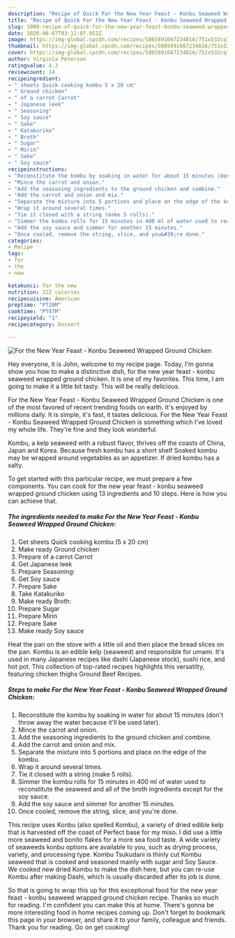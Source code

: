 ```yaml
---
description: "Recipe of Quick For the New Year Feast - Konbu Seaweed Wrapped Ground Chicken"
title: "Recipe of Quick For the New Year Feast - Konbu Seaweed Wrapped Ground Chicken"
slug: 1090-recipe-of-quick-for-the-new-year-feast-konbu-seaweed-wrapped-ground-chicken
date: 2020-06-07T03:11:07.051Z
image: https://img-global.cpcdn.com/recipes/5865691667234816/751x532cq70/for-the-new-year-feast-konbu-seaweed-wrapped-ground-chicken-recipe-main-photo.jpg
thumbnail: https://img-global.cpcdn.com/recipes/5865691667234816/751x532cq70/for-the-new-year-feast-konbu-seaweed-wrapped-ground-chicken-recipe-main-photo.jpg
cover: https://img-global.cpcdn.com/recipes/5865691667234816/751x532cq70/for-the-new-year-feast-konbu-seaweed-wrapped-ground-chicken-recipe-main-photo.jpg
author: Virginia Peterson
ratingvalue: 4.3
reviewcount: 14
recipeingredient:
- " sheets Quick cooking kombu 5 x 20 cm"
- " Ground chicken"
- " of a carrot Carrot"
- " Japanese leek"
- " Seasoning"
- " Soy sauce"
- " Sake"
- " Katakuriko"
- " Broth"
- " Sugar"
- " Mirin"
- " Sake"
- " Soy sauce"
recipeinstructions:
- "Reconstitute the kombu by soaking in water for about 15 minutes (don&#39;t throw away the water because it&#39;ll be used later)."
- "Mince the carrot and onion."
- "Add the seasoning ingredients to the ground chicken and combine."
- "Add the carrot and onion and mix."
- "Separate the mixture into 5 portions and place on the edge of the kombu."
- "Wrap it around several times."
- "Tie it closed with a string (make 5 rolls)."
- "Simmer the kombu rolls for 15 minutes in 400 ml of water used to reconstitute the seaweed and all of the broth ingredients except for the soy sauce."
- "Add the soy sauce and simmer for another 15 minutes."
- "Once cooled, remove the string, slice, and you&#39;re done."
categories:
- Recipe
tags:
- for
- the
- new

katakunci: for the new 
nutrition: 222 calories
recipecuisine: American
preptime: "PT20M"
cooktime: "PT47M"
recipeyield: "1"
recipecategory: Dessert

---
```



![For the New Year Feast - Konbu Seaweed Wrapped Ground Chicken](https://img-global.cpcdn.com/recipes/5865691667234816/751x532cq70/for-the-new-year-feast-konbu-seaweed-wrapped-ground-chicken-recipe-main-photo.jpg)

Hey everyone, it is John, welcome to my recipe page. Today, I'm gonna show you how to make a distinctive dish, for the new year feast - konbu seaweed wrapped ground chicken. It is one of my favorites. This time, I am going to make it a little bit tasty. This will be really delicious.

For the New Year Feast - Konbu Seaweed Wrapped Ground Chicken is one of the most favored of recent trending foods on earth. It's enjoyed by millions daily. It is simple, it's fast, it tastes delicious. For the New Year Feast - Konbu Seaweed Wrapped Ground Chicken is something which I've loved my whole life. They're fine and they look wonderful.

Kombu, a kelp seaweed with a robust flavor, thrives off the coasts of China, Japan and Korea. Because fresh kombu has a short shelf Soaked kombu may be wrapped around vegetables as an appetizer. If dried kombu has a salty.


To get started with this particular recipe, we must prepare a few components. You can cook for the new year feast - konbu seaweed wrapped ground chicken using 13 ingredients and 10 steps. Here is how you can achieve that.

<!--inarticleads1-->

##### The ingredients needed to make For the New Year Feast - Konbu Seaweed Wrapped Ground Chicken:

1. Get  sheets Quick cooking kombu (5 x 20 cm)
1. Make ready  Ground chicken
1. Prepare  of a carrot Carrot
1. Get  Japanese leek
1. Prepare  Seasoning:
1. Get  Soy sauce
1. Prepare  Sake
1. Take  Katakuriko
1. Make ready  Broth:
1. Prepare  Sugar
1. Prepare  Mirin
1. Prepare  Sake
1. Make ready  Soy sauce


Heat the pan on the stove with a little oil and then place the bread slices on the pan. Kombu is an edible kelp (seaweed) and responsible for umami. It&#39;s used in many Japanese recipes like dashi (Japanese stock), sushi rice, and hot pot. This collection of top-rated recipes highlights this versatilty, featuring chicken thighs Ground Beef Recipes. 

<!--inarticleads2-->

##### Steps to make For the New Year Feast - Konbu Seaweed Wrapped Ground Chicken:

1. Reconstitute the kombu by soaking in water for about 15 minutes (don&#39;t throw away the water because it&#39;ll be used later).
1. Mince the carrot and onion.
1. Add the seasoning ingredients to the ground chicken and combine.
1. Add the carrot and onion and mix.
1. Separate the mixture into 5 portions and place on the edge of the kombu.
1. Wrap it around several times.
1. Tie it closed with a string (make 5 rolls).
1. Simmer the kombu rolls for 15 minutes in 400 ml of water used to reconstitute the seaweed and all of the broth ingredients except for the soy sauce.
1. Add the soy sauce and simmer for another 15 minutes.
1. Once cooled, remove the string, slice, and you&#39;re done.


This recipe uses Konbu (also spelled Kombu), a variety of dried edible kelp that is harvested off the coast of Perfect base for my miso. I did use a little more seaweed and bonito flakes for a more sea food taste. A wide variety of seaweeds konbu options are available to you, such as drying process, variety, and processing type. Kombu Tsukudani is thinly cut Kombu seaweed that is cooked and seasoned mainly with sugar and Soy Sauce. We cooked new dried Kombu to make the dish here, but you can re-use Kombu after making Dashi, which is usually discarded after its job is done. 

So that is going to wrap this up for this exceptional food for the new year feast - konbu seaweed wrapped ground chicken recipe. Thanks so much for reading. I'm confident you can make this at home. There's gonna be more interesting food in home recipes coming up. Don't forget to bookmark this page in your browser, and share it to your family, colleague and friends. Thank you for reading. Go on get cooking!
